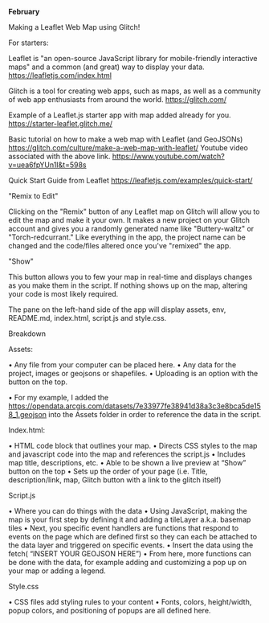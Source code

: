 **February**

Making a Leaflet Web Map using Glitch!

For starters:

Leaflet is "an open-source JavaScript library
for mobile-friendly interactive maps" and a common (and great) way to display your data.
https://leafletjs.com/index.html

Glitch is a tool for creating web apps, such as maps, as well as a community of web app enthusiasts from around the world. 
https://glitch.com/

Example of a Leaflet.js starter app with map added already for you.
https://starter-leaflet.glitch.me/

Basic tutorial on how to make a web map with Leaflet (and GeoJSONs)
https://glitch.com/culture/make-a-web-map-with-leaflet/
Youtube video associated with the above link. 
https://www.youtube.com/watch?v=uea6fpYUn1I&t=598s

Quick Start Guide from Leaflet
https://leafletjs.com/examples/quick-start/


"Remix to Edit"

Clicking on the "Remix" button of any Leaflet map on Glitch will allow you to edit the map and make it your own.  It makes a new project on your Glitch account and gives you a randomly generated name like "Buttery-waltz" or "Torch-redcurrant."  Like everything in the app, the project name can be changed and the code/files altered once you've "remixed" the app.  

"Show"

This button allows you to few your map in real-time and displays changes as you make them in the script.  If nothing shows up on the map, altering your code is most likely required. 


The pane on the left-hand side of the app will display assets, env, README.md, index.html, script.js and style.css.

Breakdown


Assets:

•	Any file from your computer can be placed here. 
•	Any data for the project, images or geojsons or shapefiles. 
•	Uploading is an option with the button on the top.
 
•	For my example, I added the https://opendata.arcgis.com/datasets/7e33977fe38941d38a3c3e8bca5de158_1.geojson into the Assets folder in order to reference the data in the script.


Index.html:

•	HTML code block that outlines your map. 
•	Directs CSS styles to the map and javascript code into the map and references the script.js
•	Includes map title, descriptions, etc. 
•	Able to be shown a live preview at “Show” button on the top
•	Sets up the order of your page (i.e. Title, description/link, map, Glitch button with a link to the glitch itself)

Script.js

•	Where you can do things with the data
•	Using JavaScript, making the map is your first step by defining it and adding a tileLayer a.k.a. basemap tiles
•	Next, you specific event handlers are functions that respond to events on the page which are defined first so they can each be attached to the data layer and triggered on specific events. 
•	Insert the data using the fetch( “INSERT YOUR GEOJSON HERE”)
•	From here, more functions can be done with the data, for example adding and customizing a pop up on your map or adding a legend.

Style.css

•	CSS files add styling rules to your content
•	Fonts, colors, height/width, popup colors, and positioning of popups are all defined here. 

